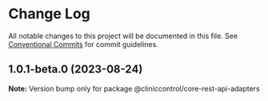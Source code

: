 # Change Log

All notable changes to this project will be documented in this file.
See [Conventional Commits](https://conventionalcommits.org) for commit guidelines.

## 1.0.1-beta.0 (2023-08-24)

**Note:** Version bump only for package @cliniccontrol/core-rest-api-adapters
